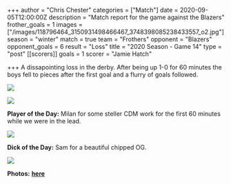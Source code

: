 +++
author = "Chris Chester"
categories = ["Match"]
date = 2020-09-05T12:00:00Z
description = "Match report for the game against the Blazers"
frother_goals = 1
images = ["/images/118796464_3150931498466467_3748398085238433557_o2.jpg"]
season = "winter"
match = true
team = "Frothers"
opponent = "Blazers"
opponent_goals = 6
result = "Loss"
title = "2020 Season - Game 14"
type = "post"
[[scorers]]
goals = 1
scorer = "Jamie Hatch"

+++
A dissapointing loss in the derby. After being up 1-0 for 60 minutes the boys fell to pieces after the first goal and a flurry of goals followed.

![](/images/118867938_3150930808466536_859710669650260602_o.jpg)

![](/images/118805532_3150931391799811_378029059053404884_o.jpg)

**Player of the Day:** Milan for some steller CDM work for the first 60 minutes while we were in the lead.

![](/images/118788047_3150930048466612_8021104760442189126_o.jpg)

**Dick of the Day:** Sam for a beautiful chipped OG.

![](/images/118904588_3150931591799791_6558984442796023495_o.jpg)

**Photos:** [**here**](https://www.facebook.com/NZSundayFootball/posts/3150935645132719)